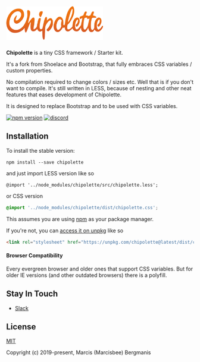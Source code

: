 # <img src='./assets/logo.png' height='90' alt='Chipolette' />

**Chipolette** is a tiny CSS framework / Starter kit.

It's a fork from Shoelace and Bootstrap, that fully embraces CSS variables / custom properties.

No compilation required to change colors / sizes etc. Well that is if you don't want to compile. It's still written in LESS, because of nesting and other neat features that eases development of Chipolette.

It is designed to replace Bootstrap and to be used with CSS variables.

[![npm version](https://img.shields.io/npm/v/chipolette.svg?style=flat-square)](https://www.npmjs.com/package/chipolette)
[![discord](https://dcbadge.vercel.app/api/server/a62gfaDW2e?style=flat-square)](https://discord.gg/a62gfaDW2e)


## Installation

To install the stable version:

```
npm install --save chipolette
```

and just import LESS version like so

```less
@import '../node_modules/chipolette/src/chipolette.less';
```

or CSS version

```css
@import '../node_modules/chipolette/dist/chipolette.css';
```

This assumes you are using [npm](https://www.npmjs.com/) as your package manager.  

If you're not, you can [access it on unpkg](https://unpkg.com/chipolette@latest/dist/chipolette.css) like so

```html
<link rel="stylesheet" href="https://unpkg.com/chipolette@latest/dist/chipolette.css" />
```

#### Browser Compatibility

Every evergreen browser and older ones that support CSS variables. But for older IE versions (and other outdated browsers) there is a polyfill.


## Stay In Touch

- [Slack](https://join.slack.com/t/radijs/shared_invite/enQtMjk3NTE2NjYxMTI2LWFmMTM5NTgwZDI5NmFlYzMzYmMxZjBhMGY0MGM2MzY5NmExY2Y0ODBjNDNmYjYxZWYxMjEyNjJhNjA5OTJjNzQ)

## License

[MIT](http://opensource.org/licenses/MIT)

Copyright (c) 2019-present, Marcis (Marcisbee) Bergmanis
